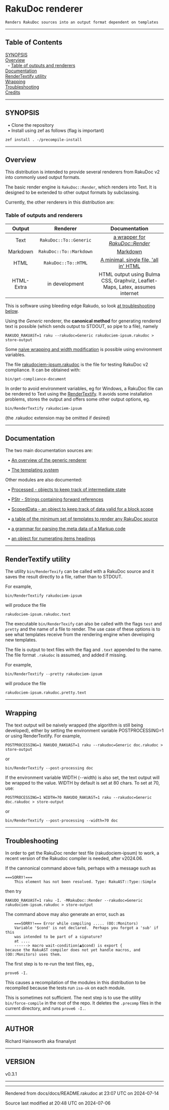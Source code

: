 
# RakuDoc renderer

	Renders RakuDoc sources into an output format dependent on templates

----

## Table of Contents
<a href="#SYNOPSIS">SYNOPSIS</a>   
<a href="#Overview">Overview</a>   
&nbsp;&nbsp;- <a href="#Table_of_outputs_and_renderers">Table of outputs and renderers</a>   
<a href="#Documentation">Documentation</a>   
<a href="#RenderTextify_utility">RenderTextify utility</a>   
<a href="#Wrapping">Wrapping</a>   
<a href="#Troubleshooting">Troubleshooting</a>   
<a href="#Credits">Credits</a>   


----  

## SYNOPSIS<div id="SYNOPSIS"> </div>
&nbsp;&nbsp;• Clone the repository  
&nbsp;&nbsp;• Install using zef as follows (flag is important)  

```
zef install . -/precompile-install
```



----

## Overview<div id="Overview"> </div>
<span class="para" id="887ec44"></span>This distribution is intended to provide several renderers from RakuDoc v2 into commonly used output formats. 

<span class="para" id="288415f"></span>The basic render engine is `RakuDoc::Render`, which renders into Text. It is designed to be extended to other output formats by subclassing. 

<span class="para" id="da74a31"></span>Currently, the other renderers in this distribution are: 



### Table of outputs and renderers<div id="Table_of_outputs_and_renderers"> </div>
 | **Output** | **Renderer** | **Documentation** |
| :---: | :---: | :---: |
 | Text | <span class="para" id="c482061"></span>`RakuDoc::To::Generic` | <span class="para" id="17a7ac2"></span>[a wrapper for *RakuDoc::Render*](Render.md) |
 | Markdown | <span class="para" id="b82d661"></span>`RakuDoc::To::Markdown` | <span class="para" id="ba33522"></span>[Markdown](RakuDoc-To-Markdown.md) |
 | HTML | <span class="para" id="4bbd661"></span>`RakuDoc::To::HTML` | <span class="para" id="812b488"></span>[A minimal, single file, 'all in' HTML](RakuDoc-To-HTML.md) |
 | HTML-Extra | in development | HTML output using Bulma CSS, Graphviz, Leaflet-Maps, Latex, assumes internet |
<span class="para" id="6fc3d4f"></span>This is software using bleeding edge Rakudo, so look [at troubleshooting below](#Troubleshooting). 

<span class="para" id="a9d8493"></span>Using the *Generic* renderer, the **canonical method** for generating rendered text is possible (which sends output to STDOUT, so pipe to a file), namely 


```
RAKUDO_RAKUAST=1 raku --rakudoc=Generic rakudociem-ipsum.rakudoc > store-output
```
<span class="para" id="4e6a3e5"></span>Some [naive wrapping and width modification](#Wrapping) is possible using environment variables. 

<span class="para" id="880a886"></span>The file [rakudociem-ipsum.rakudoc](https://github.com/Raku/RakuDoc-GAMMA/blob/main/rakudociem-ipsum.rakudoc) is the file for testing RakuDoc v2 compliance. It can be obtained with: 


```
bin/get-compliance-document
```
<span class="para" id="8278045"></span>In order to avoid environment variables, eg for Windows, a RakuDoc file can be rendered to Text using the [RenderTextify](#RenderTextify_utility). It avoids some installation problems, stores the output and offers some other output options, eg. 


```
bin/RenderTextify rakudociem-ipsum
```
<span class="para" id="416d7d2"></span>(the .rakudoc extension may be omitted if desired) 


----

## Documentation<div id="Documentation"> </div>
<span class="para" id="9ae1d19"></span>The two main documentation sources are: 



&nbsp;&nbsp;• <span class="para" id="94ec4ac"></span>[An overview of the generic renderer](Render.md) 

  
&nbsp;&nbsp;• <span class="para" id="c11632c"></span>[The templating system](Templates.md) 

  
<span class="para" id="525d438"></span>Other modules are also documented: 



&nbsp;&nbsp;• <span class="para" id="8ca950d"></span>[Processed - objects to keep track of intermediate state](Processed.md) 

  
&nbsp;&nbsp;• <span class="para" id="86c99ef"></span>[PStr - Strings containing forward references](PromiseStrings.md) 

  
&nbsp;&nbsp;• <span class="para" id="b75e585"></span>[ScopedData - an object to keep track of data valid for a block scope](ScopedData.md) 

  
&nbsp;&nbsp;• <span class="para" id="52bf018"></span>[a table of the minimum set of templates to render any RakuDoc source](default-text-templates.md) 

  
&nbsp;&nbsp;• <span class="para" id="4812438"></span>[a grammar for parsing the meta data of a Markup code](MarkUpMeta.md) 

  
&nbsp;&nbsp;• <span class="para" id="2fa4035"></span>[an object for numerating items headings](Numeration.md) 

  

----

## RenderTextify utility<div id="RenderTextify_utility"> </div>
<span class="para" id="ab8d800"></span>The utility `bin/RenderTexify` can be called with a RakuDoc source and it saves the result directly to a file, rather than to STDOUT. 

<span class="para" id="c976c61"></span>For example, 


```
bin/RenderTextify rakudociem-ipsum
```
<span class="para" id="6d462ae"></span>will produce the file 


```
rakudociem-ipsum.rakudoc.text
```
<span class="para" id="3fbe458"></span>The executable `bin/RenderTexify` can also be called with the flags `test` and `pretty` and the name of a file to render. The use case of these options is to see what templates receive from the rendering engine when developing new templates. 

<span class="para" id="63bbd59"></span>The file is output to text files with the flag and `.text` appended to the name. The file format `.rakudoc` is assumed, and added if missing. 

<span class="para" id="c976c61"></span>For example, 


```
bin/RenderTextify --pretty rakudociem-ipsum
```
<span class="para" id="6d462ae"></span>will produce the file 


```
rakudociem-ipsum.rakudoc.pretty.text
```

----

## Wrapping<div id="Wrapping"> </div>
<span class="para" id="1860541"></span>The text output will be naively wrapped (the algorithm is still being developed), either by setting the environment variable POSTPROCESSING=1 or using RenderTextify. For example, 


```
POSTPROCESSING=1 RAKUDO_RAKUAST=1 raku --rakudoc=Generic doc.rakudoc > store-output
```
<span class="para" id="7fa2f84"></span>or 


```
bin/RenderTextify --post-processing doc
```
<span class="para" id="96f3270"></span>If the environment variable WIDTH (--width) is also set, the text output will be wrapped to the value. WIDTH by default is set at 80 chars. To set at 70, use: 


```
POSTPROCESSING=1 WIDTH=70 RAKUDO_RAKUAST=1 raku --rakudoc=Generic doc.rakudoc > store-output
```
<span class="para" id="7fa2f84"></span>or 


```
bin/RenderTextify --post-processing --width=70 doc
```

----

## Troubleshooting<div id="Troubleshooting"> </div>
<span class="para" id="50d54e8"></span>In order to get the RakuDoc render test file (rakudociem-ipsum) to work, a recent version of the Rakudoc compiler is needed, after v2024.06. 

<span class="para" id="53029b4"></span>If the cannonical command above fails, perhaps with a message such as 


```
===SORRY!===
    This element has not been resolved. Type: RakuAST::Type::Simple
```
<span class="para" id="347a187"></span>then try 


```
RAKUDO_RAKUAST=1 raku -I. -MRakuDoc::Render --rakudoc=Generic rakudociem-ipsum.rakudoc > store-output
```
<span class="para" id="4c23d02"></span>The command above may also generate an error, such as 


```
    ===SORRY!=== Error while compiling ..... (OO::Monitors)
    Variable '$cond' is not declared.  Perhaps you forgot a 'sub' if this
    was intended to be part of a signature?
    at ....
    ------> macro wait-condition(⏏$cond) is export {
because the RakuAST compiler does not yet handle macros, and (OO::Monitors) uses them.
```
<span class="para" id="87645ef"></span>The first step is to re-run the test files, eg., 


```
prove6 -I.
```
<span class="para" id="d9dd54f"></span>This causes a recompilation of the modules in this distribution to be recompiled because the tests run `isa-ok` on each module. 

<span class="para" id="e0ec639"></span>This is sometimes not sufficient. The next step is to use the utility `bin/force-compile` in the root of the repo. It deletes the `.precomp` files in the current directory, and runs `prove6 -I.`. 

<div id="Credits"> </div>

----  

## AUTHOR<div id="AUTHOR"> </div>
Richard Hainsworth aka finanalyst



<div id="Placement"> </div>

----  

## VERSION<div id="VERSION"> </div>
v0.3.1







----

----

Rendered from docs/docs/README.rakudoc at 23:07 UTC on 2024-07-14

Source last modified at 20:48 UTC on 2024-07-06


